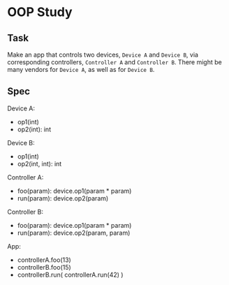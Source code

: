 
OOP Study
=========

Task
----

Make an app that controls two devices, `Device A` and `Device B`,
via corresponding controllers, `Controller A` and `Controller B`.
There might be many vendors for `Device A`, as well as for `Device B`.

Spec
----

Device A:
- op1(int)
- op2(int): int

Device B:
- op1(int)
- op2(int, int): int

Controller A:
- foo(param): device.op1(param * param)
- run(param): device.op2(param)

Controller B:
- foo(param): device.op1(param * param)
- run(param): device.op2(param, param)

App:
- controllerA.foo(13)
- controllerB.foo(15)
- controllerB.run( controllerA.run(42) )
